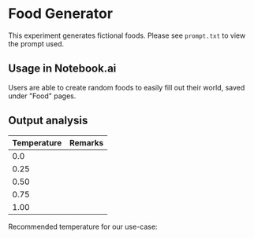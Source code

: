 # Food Generator

This experiment generates fictional foods. Please see `prompt.txt` to view the prompt used.

## Usage in Notebook.ai

Users are able to create random foods to easily fill out their world, saved under "Food" pages.

## Output analysis

| Temperature | Remarks |
|-------------|---------|
| 0.0         |  |
| 0.25        |  |
| 0.50        |  |
| 0.75        |  |
| 1.00        |  |

Recommended temperature for our use-case: 